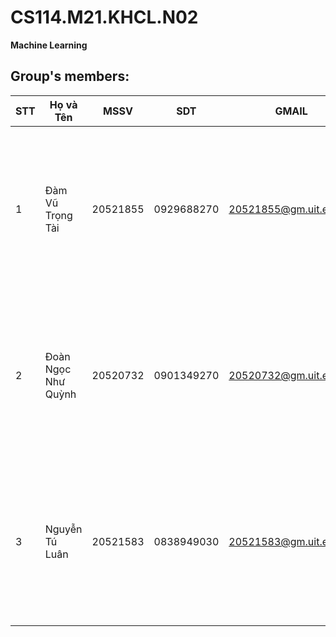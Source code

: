 # CS114.M21.KHCL.N02
**Machine Learning**
## Group's members:
| STT | Họ và Tên |MSSV|SDT|GMAIL|IMAGE|
|---|---|---|---|---|---|
| 1 | Đàm Vũ Trọng Tài |20521855|0929688270|20521855@gm.uit.edu.vn|<img src="https://user-images.githubusercontent.com/100103795/162102305-01010498-6fc7-4f3c-8e35-2070bd30597d.png" data-canonical-src="https://user-images.githubusercontent.com/100103795/162102305-01010498-6fc7-4f3c-8e35-2070bd30597d.png" width="200" height="260" />|
| 2 | Đoàn Ngọc Như Quỳnh |20520732|0901349270|20520732@gm.uit.edu.vn|<img src="https://user-images.githubusercontent.com/100103795/162102353-567e0ec9-aba0-4a02-b1fd-d9b2fc3adb2a.png" data-canonical-src="https://user-images.githubusercontent.com/100103795/162102353-567e0ec9-aba0-4a02-b1fd-d9b2fc3adb2a.png" width="200" height="260" />|
| 3 | Nguyễn Tú Luân |20521583|0838949030|20521583@gm.uit.edu.vn|<img src="https://user-images.githubusercontent.com/100103795/162102789-8685ffd7-ac4d-46ee-be30-8ae637752717.png" data-canonical-src="https://user-images.githubusercontent.com/100103795/162102789-8685ffd7-ac4d-46ee-be30-8ae637752717.png" width="200" height="260" />|
